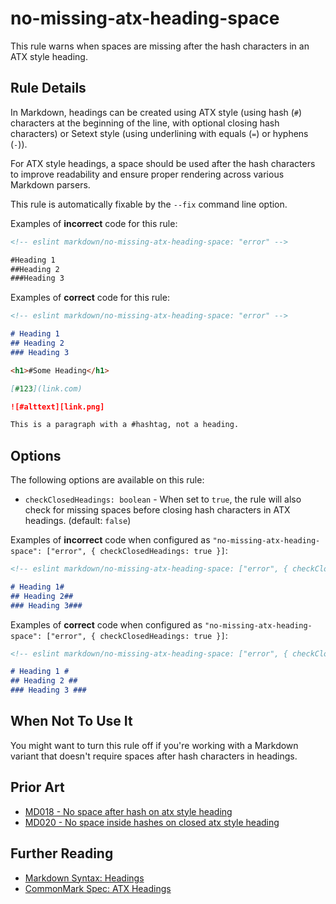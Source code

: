# no-missing-atx-heading-space

This rule warns when spaces are missing after the hash characters in an ATX style heading.

## Rule Details

In Markdown, headings can be created using ATX style (using hash (`#`) characters at the beginning of the line, with optional closing hash characters) or Setext style (using underlining with equals (`=`) or hyphens (`-`)).

For ATX style headings, a space should be used after the hash characters to improve readability and ensure proper rendering across various Markdown parsers.

This rule is automatically fixable by the `--fix` command line option.

Examples of **incorrect** code for this rule:

```md
<!-- eslint markdown/no-missing-atx-heading-space: "error" -->

#Heading 1
##Heading 2
###Heading 3
```

Examples of **correct** code for this rule:

```md
<!-- eslint markdown/no-missing-atx-heading-space: "error" -->

# Heading 1
## Heading 2
### Heading 3

<h1>#Some Heading</h1>

[#123](link.com)

![#alttext][link.png]

This is a paragraph with a #hashtag, not a heading.
```

## Options

The following options are available on this rule:

* `checkClosedHeadings: boolean` - When set to `true`, the rule will also check for missing spaces before closing hash characters in ATX headings. (default: `false`)

Examples of **incorrect** code when configured as `"no-missing-atx-heading-space": ["error", { checkClosedHeadings: true }]`:

```markdown
<!-- eslint markdown/no-missing-atx-heading-space: ["error", { checkClosedHeadings: true }] -->

# Heading 1#
## Heading 2##
### Heading 3###
```

Examples of **correct** code when configured as `"no-missing-atx-heading-space": ["error", { checkClosedHeadings: true }]`:

```markdown
<!-- eslint markdown/no-missing-atx-heading-space: ["error", { checkClosedHeadings: true }] -->

# Heading 1 #
## Heading 2 ##
### Heading 3 ###
```

## When Not To Use It

You might want to turn this rule off if you're working with a Markdown variant that doesn't require spaces after hash characters in headings.

## Prior Art

- [MD018 - No space after hash on atx style heading](https://github.com/DavidAnson/markdownlint/blob/main/doc/md018.md)
- [MD020 - No space inside hashes on closed atx style heading](https://github.com/DavidAnson/markdownlint/blob/main/doc/md020.md)

## Further Reading

- [Markdown Syntax: Headings](https://daringfireball.net/projects/markdown/syntax#header)
- [CommonMark Spec: ATX Headings](https://spec.commonmark.org/0.30/#atx-headings) 